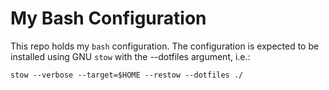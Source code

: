# My Bash Configuration

This repo holds my `bash` configuration. The configuration is
expected to be installed using GNU `stow` with the --dotfiles
argument, i.e.:

	stow --verbose --target=$HOME --restow --dotfiles ./
